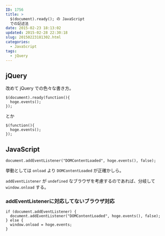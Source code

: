 ```yaml
---
ID: 1756
title: >
  $(document).ready(); の JavaScript
  での記述法
date: 2015-02-23 18:13:02
updated: 2015-02-28 22:30:18
slug: 20150223181302.html
categories:
  - JavaScript
tags:
  - jQuery
---
```


<!--more-->
<h2>jQuery</h2>
改めて jQuery での色々な書き方。
<pre class="javascript"><code>$(document).ready(function(){
  hoge.events();
});</code></pre>
とか
<pre class="javascript"><code>$(function(){
  hoge.events();
});</code></pre>

<h2>JavaScript</h2>
<pre class="javascript"><code>document.addEventListener("DOMContentLoaded", hoge.events(), false);</code></pre>
挙動としては <code>onload</code> より <code>DOMContentLoaded</code> が正確かしら。

<code>addEventListener</code> が <code>undefined</code> なブラウザを考慮するのであれば、分岐して <code>window.onload</code> する。

<h3>addEventListenerに対応してないブラウザ対応</h3>
<pre class="javascript"><code>if (document.addEventListener) {
  document.addEventListener("DOMContentLoaded", hoge.events(), false);
} else {
  window.onload = hoge.events;
}</code></pre>
